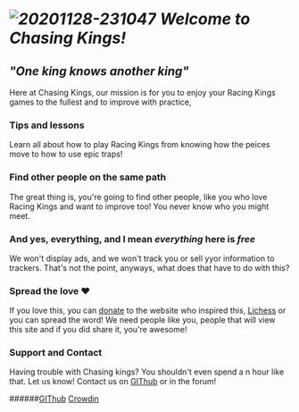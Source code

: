 # *<img src="https://i.ibb.co/bvPhcdB/20201128-231047.png" alt="20201128-231047" border="0"> Welcome to Chasing Kings!*

 

## _"One king knows another king"_

Here at Chasing Kings, our mission is for you to enjoy your Racing Kings games to the fullest and to improve with practice, 


### Tips and lessons 

Learn all about how to play Racing Kings from knowing how the peices move to how to use epic traps! 



### Find other people on the same path 

The great thing is, you're going to find other people, like you who love Racing Kings and want to improve too! You never know who you might meet. 


### And yes, everything, and I mean _everything_ here is *free*

We won't display ads, and we won't track you or sell yyor information to trackers. That's not the point, anyways, what does that have to do with this? 


### Spread the love ♥️

If you love this, you can [donate](https://Lichess.org/patron) to the website who inspired this, [Lichess](https://Lichess.org) or you can spread the word! We need people like you, people that will view this site and if you did share it, you're awesome! 













### Support and Contact

Having trouble with Chasing kings? You shouldn't even spend a n hour like that. Let us know! Contact us on [GIThub](https://Github.com/chasingkings) or in the forum! 

######[GIThub](https://Github.com/chasingkings) [Crowdin](https://crowdin.com/profile/JennyWren) 

